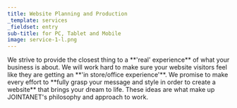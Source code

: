 ```yaml
---
title: Website Planning and Production
_template: services
_fieldset: entry
sub-title: for PC, Tablet and Mobile
image: service-1-l.png
---
```

<!-- あなたのビジネスが提供しているサービスや商品、店舗を人々が**体験**するように、ウェブサイトを訪問する人々の画面上にも**その体験を表現**する事。あなたのビジネスが人々に**届けたいメッセージを吟味、デザインして**ウェブサイトという形に落とし込む事。ジョインタネットがウェブサイトの制作時に大切にしている事です。
 -->
<p>We strive to provide the closest thing to a **'real' experience** of what your business is about. We will work hard to make sure your website visitors feel like they are getting an **'in store/office experience'**. We promise to make every effort to **fully grasp your message and style in order to create a website** that brings your dream to life. These ideas are what make up JOINTANET's philosophy and approach to work. </p>
<!--

また、今やウェブサイトは、人々の机の上にある画面からだけではなく、人々がポケットから取り出した小さな画面からも同じ様に閲覧されるものとなりました。スマートフォン、タブレット、ノートブック、デスクトップ。**各機器のサイズに適応** できるウェブサイトを制作致します。 -->


These days people are no longer getting their info from a screen on their desktop, but more often they are taking a screen from their pocket or their bag and getting info on the go. Smartphone, Tablet, Laptop, Desktop - **No matter the platform or size** we will create a website that is not only easy to view but user friendly.
